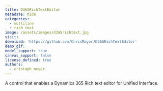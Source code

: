 ```yaml
---
title: D365RichTextEditor
metadate: hide
categories:
  - multiline
  - rich text
image: /assets/images/d365richtext.jpg
visit: 
download: 'https://github.com/ChrisMayor/D365RichTextEditor'
demo_gif: 
model_support: true
canvas_support: false
license_defined: true
authors:
  - cristoph_meyer
---
```


A control that enables a Dynamics 365 Rich text editor for Unified Interface.
